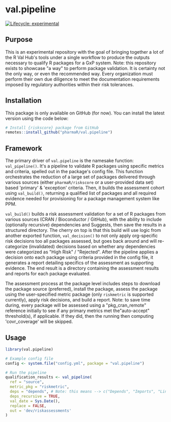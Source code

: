# val.pipeline

<!-- badges: start -->
[![Lifecycle: experimental](https://img.shields.io/badge/lifecycle-experimental-orange.svg)](https://lifecycle.r-lib.org/articles/stages.html#experimental)
<!-- badges: end -->

## Purpose

This is an experimental repository with the goal of bringing together a lot of
the R Val Hub's tools under a single workflow to produce the outputs necessary
to qualify R packages for a GxP system. Note: this repository exists to showcase
"a way" to perform package validation. It is certainty not the only way, or
even the recommended way. Every organization must perform their own due
diligence to meet the documentation requirements imposed by regulatory
authorities within their risk tolerances.

## Installation

This package is only available on GitHub (for now). You can install the latest version
using the code below:

``` r
# Install {riskscore} package from GitHub
remotes::install_github("pharmaR/val.pipeline")

```

## Framework

The primary driver of `val.pipeline` is the namesake function: `val_pipeline()`.
It's a pipeline to validate R packages using specific metrics and criteria,
spelled out in the package's config file. This function orchestrates the
reduction of a large set of packages delivered through various sources
(either `pharmaR/riskscore` or a user-provided data set) based 'primary' &
'exception' criteria. Then, it builds the assessment cohort using
`val_build()`, returning a qualified list of packages and all required evidence
needed for provisioning for a package management system like PPM.


`val_build()` builds a risk assessment validation for a set of R packages from
various sources (CRAN / Bioconductor / GitHub), with the ability to include
(optionally recursive) dependencies and Suggests, then save the results in a
structured directory. The cherry on top is that this build will use logic
from another exported function, `val_decision()` to not only apply org-specific 
risk decisions too all packages assessed, but goes back around and will
re-categorize (invalidated) decisions based on whether any dependencies were
categorized as "High Risk" / "Rejected". After the pipeline applies a decision
onto each package using criteria provided in the config file, it generates a
report detailing specifics of the assessment as supporting evidence. The end
result is a directory containing the assessment results and reports for each
package evaluated.

The assessment process at the package level includes steps to download the
package source (preferred), install the package, assess the package using the
user-specified metric package (only `riskmetric` is supported currently),
apply risk decisions, and build a report. Note: to save time during, every
package will be assessed using a "pkg_cran_remote" reference initially to see if
any primary metrics met the"auto-accept" threshold(s), if applicable. If they 
did, then the running then computing 'covr_coverage' will be skipped.

## Usage

``` r
library(val.pipeline)

# Example config file
config <- system.file("config.yml", package = "val.pipeline")

# Run the pipeline
qualification_results <- val_pipeline(
  ref = "source",
  metric_pkg = "riskmetric", 
  deps = "depends", # Note: this means --> c("Depends", "Imports", "LinkingTo")
  deps_recursive = TRUE,
  val_date = Sys.Date(),
  replace = FALSE, 
  out = 'dev/riskassessments'
)
```

